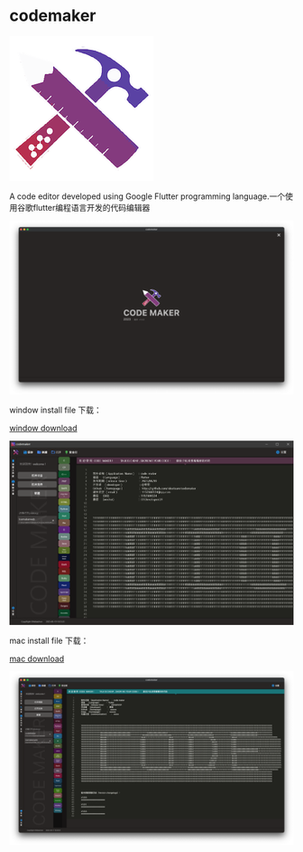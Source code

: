 # codemaker


![](https://github.com/ideateam/codemaker/blob/main/icon.ico)

A code editor developed using Google Flutter programming language.一个使用谷歌flutter编程语言开发的代码编辑器

![](https://github.com/ideateam/codemaker/blob/main/mac2.PNG)


window install file 下载：

[window download](https://github.com/ideateam/codemaker/blob/main/codemaker_windows.zip)

![](https://github.com/ideateam/codemaker/blob/main/win.PNG)


mac install file 下载：

[mac download](https://github.com/ideateam/codemaker/blob/main/codemaker.dmg)


![](https://github.com/ideateam/codemaker/blob/main/mac1.PNG)
